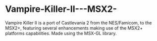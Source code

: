# Vampire-Killer-II---MSX2-
Vampire Killer II is a port of Castlevania 2 from the NES/Famicom, to the MSX2+, featuring several enhancements making use of the MSX2+ platforms capabilities. Made using the MSX-GL library.
